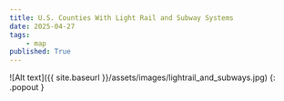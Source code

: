 ```yaml
---
title: U.S. Counties With Light Rail and Subway Systems
date: 2025-04-27
tags:
    - map
published: True
---
```


![Alt text]({{ site.baseurl }}/assets/images/lightrail_and_subways.jpg)
{: .popout }
